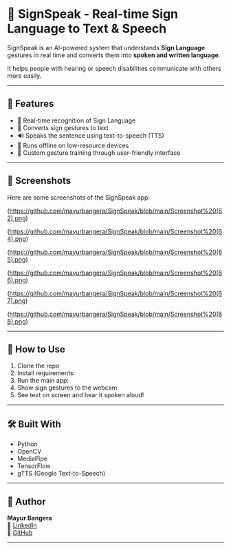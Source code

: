 # 🤟 SignSpeak - Real-time Sign Language to Text & Speech

SignSpeak is an AI-powered system that understands **Sign Language** gestures in real time and converts them into **spoken and written language**.

It helps people with hearing or speech disabilities communicate with others more easily.

---

## 🧠 Features

- 👋 Real-time recognition of Sign Language
- 📝 Converts sign gestures to text
- 🔊 Speaks the sentence using text-to-speech (TTS)
- 📲 Runs offline on low-resource devices
- 👤 Custom gesture training through user-friendly interface

---

## 📸 Screenshots

Here are some screenshots of the SignSpeak app:


(https://github.com/mayurbangera/SignSpeak/blob/main/Screenshot%20(62).png)


(https://github.com/mayurbangera/SignSpeak/blob/main/Screenshot%20(64).png)


(https://github.com/mayurbangera/SignSpeak/blob/main/Screenshot%20(65).png)


(https://github.com/mayurbangera/SignSpeak/blob/main/Screenshot%20(66).png)


(https://github.com/mayurbangera/SignSpeak/blob/main/Screenshot%20(67).png)


(https://github.com/mayurbangera/SignSpeak/blob/main/Screenshot%20(68).png)


---

## 🚀 How to Use

1. Clone the repo
2. Install requirements:
3. Run the main app:
4. Show sign gestures to the webcam
5. See text on screen and hear it spoken aloud!

---

## 🛠️ Built With

- Python
- OpenCV
- MediaPipe
- TensorFlow
- gTTS (Google Text-to-Speech)

---


## 👤 Author

**Mayur Bangera**  
🔗 [LinkedIn](https://www.linkedin.com/in/mayur-bangera-80389a279/)  
🔗 [GitHub](https://github.com/mayurbangera)

---




